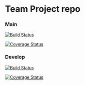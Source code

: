 # Team Project repo

### Main
[![Build Status](https://app.travis-ci.com/gcivil-nyu-org/Team_Team2_CS-GY-6063-Fall2021.svg?branch=main)](https://app.travis-ci.com/github/gcivil-nyu-org/Team_Team2_CS-GY-6063-Fall2021)

[![Coverage Status](https://coveralls.io/repos/github/gcivil-nyu-org/Team_Team2_CS-GY-6063-Fall2021/badge.svg?branch=main)](https://coveralls.io/github/gcivil-nyu-org/Team_Team2_CS-GY-6063-Fall2021?branch=main)

### Develop
[![Build Status](https://app.travis-ci.com/gcivil-nyu-org/Team_Team2_CS-GY-6063-Fall2021.svg?branch=develop)](https://app.travis-ci.com/github/gcivil-nyu-org/Team_Team2_CS-GY-6063-Fall2021)

[![Coverage Status](https://coveralls.io/repos/github/gcivil-nyu-org/Team_Team2_CS-GY-6063-Fall2021/badge.svg?branch=develop)](https://coveralls.io/github/gcivil-nyu-org/Team_Team2_CS-GY-6063-Fall2021?branch=develop)


